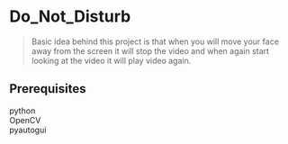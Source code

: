 # Do_Not_Disturb
> Basic idea behind this project is that when you will move your face away from the screen it will stop the video and when again start looking at the video it will play video again.

## Prerequisites
python<br />
OpenCV<br />
pyautogui<br />
